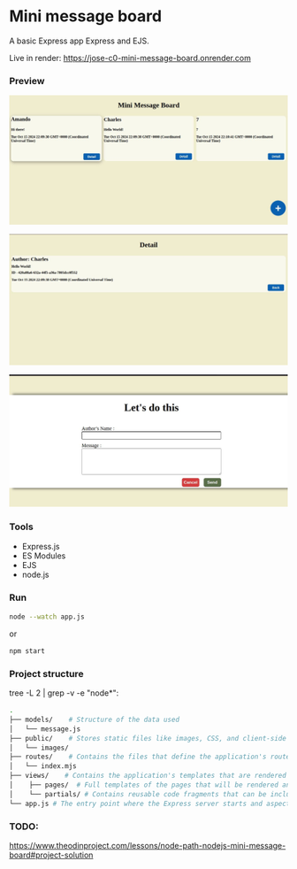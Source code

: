 # Mini message board

A basic Express app Express and EJS.

Live in render: https://jose-c0-mini-message-board.onrender.com

### Preview

![](./imagesReadme/screen.jpg)

![](./imagesReadme/screen2.jpg)

![](./imagesReadme/screen3.jpg)

### Tools

- Express.js
- ES Modules
- EJS
- node.js

### Run

```bash
node --watch app.js
```

or

```bash
npm start
```

### Project structure

tree -L 2 | grep -v -e "node\*":

```bash
.
├── models/    # Structure of the data used
│   └── message.js
├── public/    # Stores static files like images, CSS, and client-side scripts. These files are directly accessible from the browser.
│   └── images/
├── routes/    # Contains the files that define the application's routes
│   └── index.mjs
├── views/    # Contains the application's templates that are rendered on the server side and sent to the client as HTML. In my case, I use EJS
│    ├── pages/  # Full templates of the pages that will be rendered and displayed to the user
│    └── partials/ # Contains reusable code fragments that can be included in other templates
└── app.js # The entry point where the Express server starts and aspects like the port it listens on are defined.

```

### TODO:

https://www.theodinproject.com/lessons/node-path-nodejs-mini-message-board#project-solution
